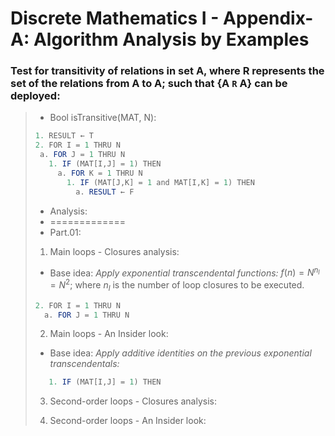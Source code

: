 # Discrete Mathematics I - Appendix-A: Algorithm Analysis by Examples

### Test for transitivity of relations in set A, where R represents the set of the relations from A to A; such that {A `R` A} can be deployed: 

> * Bool isTransitive(MAT, N):
> ```java 
> 1. RESULT ← T
> 2. FOR I = 1 THRU N
>  a. FOR J = 1 THRU N
>    1. IF (MAT[I,J] = 1) THEN
>      a. FOR K = 1 THRU N
>        1. IF (MAT[J,K] = 1 and MAT[I,K] = 1) THEN
>          a. RESULT ← F
> ```
> * Analysis:
> * =============
> * Part.01:
> 1) Main loops - Closures analysis:
> - Base idea: _Apply exponential transcendental functions:_ $f(n) = N^{n_l} = N^2$; where ${n_l}$ is the number of loop closures to be executed.
> ```java
> 2. FOR I = 1 THRU N
>   a. FOR J = 1 THRU N
> ```
> 
> 2) Main loops - An Insider look:
> - Base idea: _Apply additive identities on the previous exponential transcendentals:_
> ```java
>    1. IF (MAT[I,J] = 1) THEN
> ```
>
> 3) Second-order loops - Closures analysis:
>
> 4) Second-order loops - An Insider look:



